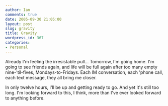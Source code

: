 ```yaml
---
author: Ian
comments: true
date: 2005-09-30 21:05:00
layout: post
slug: gravity
title: Gravity
wordpress_id: 367
categories:
- Personal
---
```


Already I'm feeling the irresistable pull...  Tomorrow, I'm going home.  I'm going to see friends again, and life will be full again after too many empty nine-'til-fives, Mondays-to-Fridays.  Each IM conversation, each 'phone call, each text message, they all bring me closer.  

In only twelve hours, I'll be up and getting ready to go.  And yet it's still too long.  I'm looking forward to this, I think, more than I've ever looked forward to anything before.
